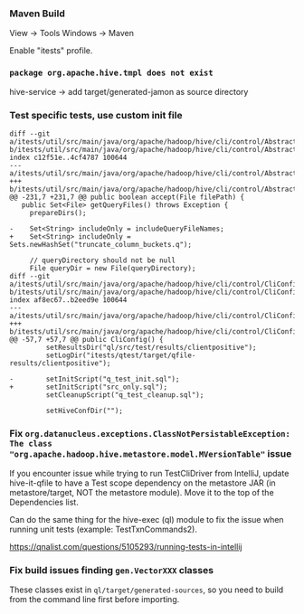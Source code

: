 ### Maven Build

View -> Tools Windows -> Maven

Enable "itests" profile.


### `package org.apache.hive.tmpl does not exist`

hive-service -> add target/generated-jamon as source directory


### Test specific tests, use custom init file

```
diff --git a/itests/util/src/main/java/org/apache/hadoop/hive/cli/control/AbstractCliConfig.java b/itests/util/src/main/java/org/apache/hadoop/hive/cli/control/AbstractCliConfig.java
index c12f51e..4cf4787 100644
--- a/itests/util/src/main/java/org/apache/hadoop/hive/cli/control/AbstractCliConfig.java
+++ b/itests/util/src/main/java/org/apache/hadoop/hive/cli/control/AbstractCliConfig.java
@@ -231,7 +231,7 @@ public boolean accept(File filePath) {
   public Set<File> getQueryFiles() throws Exception {
     prepareDirs();

-    Set<String> includeOnly = includeQueryFileNames;
+    Set<String> includeOnly = Sets.newHashSet("truncate_column_buckets.q");

     // queryDirectory should not be null
     File queryDir = new File(queryDirectory);
diff --git a/itests/util/src/main/java/org/apache/hadoop/hive/cli/control/CliConfigs.java b/itests/util/src/main/java/org/apache/hadoop/hive/cli/control/CliConfigs.java
index af8ec67..b2eed9e 100644
--- a/itests/util/src/main/java/org/apache/hadoop/hive/cli/control/CliConfigs.java
+++ b/itests/util/src/main/java/org/apache/hadoop/hive/cli/control/CliConfigs.java
@@ -57,7 +57,7 @@ public CliConfig() {
         setResultsDir("ql/src/test/results/clientpositive");
         setLogDir("itests/qtest/target/qfile-results/clientpositive");

-        setInitScript("q_test_init.sql");
+        setInitScript("src_only.sql");
         setCleanupScript("q_test_cleanup.sql");

         setHiveConfDir("");
```


### Fix `org.datanucleus.exceptions.ClassNotPersistableException: The class "org.apache.hadoop.hive.metastore.model.MVersionTable"` issue

If you encounter issue while trying to run TestCliDriver from IntelliJ, update hive-it-qfile to have a Test scope dependency on the metastore JAR (in metastore/target, NOT the metastore module). Move it to the top of the Dependencies list.

Can do the same thing for the hive-exec (ql) module to fix the issue when running unit tests (example: TestTxnCommands2).

https://qnalist.com/questions/5105293/running-tests-in-intellij


### Fix build issues finding `gen.VectorXXX` classes

These classes exist in `ql/target/generated-sources`, so you need to build from the command line first before importing.